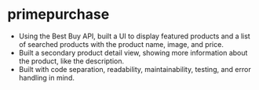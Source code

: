 # primepurchase

- Using the Best Buy API, built a UI to display featured products and a list of searched products with the product name, image, and price.
- Built a secondary product detail view, showing more information about the product, like the description.
- Built with code separation, readability, maintainability, testing, and error handling in mind.
